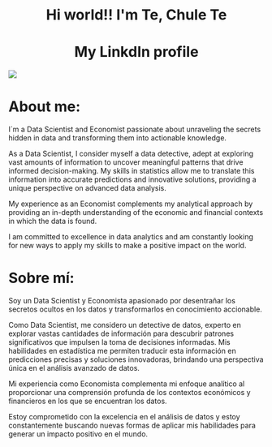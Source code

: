 <div align="center">
<h1 align="center">Hi world!! I'm Te, Chule Te </a></h1>
<h1 <a href="https://www.linkedin.com/in/jes%C3%BAs-tejedo-90878a291/">My LinkdIn profile</a></h1>
</div>
<img src="https://w.forfun.com/fetch/1c/1cfee1a0e97819b4285dd95edbae032c.jpeg">

# About me: 

I´m a Data Scientist and Economist passionate about unraveling the secrets hidden in data and transforming them into actionable knowledge.

As a Data Scientist, I consider myself a data detective, adept at exploring vast amounts of information to uncover meaningful patterns that drive informed decision-making. My skills in statistics allow me to translate this information into accurate predictions and innovative solutions, providing a unique perspective on advanced data analysis.

My experience as an Economist complements my analytical approach by providing an in-depth understanding of the economic and financial contexts in which the data is found.

I am committed to excellence in data analytics and am constantly looking for new ways to apply my skills to make a positive impact on the world.


# Sobre mí:

Soy un Data Scientist y Economista apasionado por desentrañar los secretos ocultos en los datos y transformarlos en conocimiento accionable.

Como Data Scientist, me considero un detective de datos, experto en explorar vastas cantidades de información para descubrir patrones significativos que impulsen la toma de decisiones informadas. Mis habilidades en estadística me permiten traducir esta información en predicciones precisas y soluciones innovadoras, brindando una perspectiva única en el análisis avanzado de datos.

Mi experiencia como Economista complementa mi enfoque analítico al proporcionar una comprensión profunda de los contextos económicos y financieros en los que se encuentran los datos.

Estoy comprometido con la excelencia en el análisis de datos y estoy constantemente buscando nuevas formas de aplicar mis habilidades para generar un impacto positivo en el mundo.
